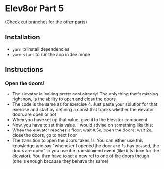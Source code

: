 # Elev8or Part 5
(Check out branches for the other parts)

## Installation
* `yarn` to install dependencies
* `yarn start` to run the app in dev mode

## Instructions
### Open the doors!
* The elevator is looking pretty cool already! The only thing that's missing right now, is the ability to open and close the doors
* The code is the same as for exercise 4. Just paste your solution for that exercise and start by defining a const that tracks whether the elevator doors are open or not
* When you have set up that value, give it to the Elevator component
* Now, you have to set this value. I would advise on something like this:
* When the elevator reaches a floor, wait 0.5s, open the doors, wait 2s, close the doors, go to next floor
* The transition to open the doors takes 1s. You can either use this knowledge and say "whenever I opened the door and 1s has passed, the doors are open" or you use the transitionend event (like it is done for the elevator). You then have to set a new ref to one of the doors though (one is enough because they behave the same)


